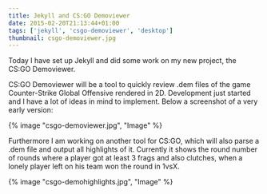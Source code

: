 ```yaml
---
title: Jekyll and CS:GO Demoviewer
date: 2015-02-20T21:13:44+01:00
tags: ['jekyll', 'csgo-demoviewer', 'desktop']
thumbnail: csgo-demoviewer.jpg
---
```

Today I have set up Jekyll and did some work on my new project, the CS:GO Demoviewer.

CS:GO Demoviewer will be a tool to quickly review .dem files of the game Counter-Strike Global Offensive rendered in 2D. Development just started and I have a lot of ideas in mind to implement.
Below a screenshot of a very early version:

{% image "csgo-demoviewer.jpg", "Image" %}

Furthermore I am working on another tool for CS:GO, which will also parse a .dem file and output all highlights of it. Currently it shows the round number of rounds where a player got at least 3 frags and also clutches, when a lonely player left on his team won the round in 1vsX.

{% image "csgo-demohighlights.jpg", "Image" %}
